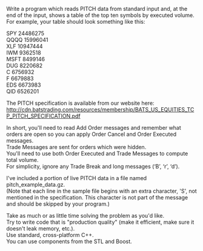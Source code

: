 Write a program which reads PITCH data from standard input and, at the end of the input, shows a table of the top ten symbols by executed volume.  
For example, your table should look something like this:  
  
SPY   24486275  
QQQQ  15996041  
XLF   10947444  
IWM    9362518  
MSFT   8499146  
DUG    8220682  
C      6756932  
F      6679883  
EDS    6673983  
QID    6526201  
  
The PITCH specification is available from our website here: http://cdn.batstrading.com/resources/membership/BATS_US_EQUITIES_TCP_PITCH_SPECIFICATION.pdf  
  
In short, you'll need to read Add Order messages and remember what orders are open so you can apply Order Cancel and Order Executed messages.  
Trade Messages are sent for orders which were hidden.  
You'll need to use both Order Executed and Trade Messages to compute total volume.  
For simplicity, ignore any Trade Break and long messages (‘B’, ‘r’, ‘d’).  
  
I've included a portion of live PITCH data in a file named pitch_example_data.gz.  
(Note that each line in the sample file begins with an extra character, 'S', not mentioned in the specification. This character is not part of the message and should be skipped by your program.)  
  
Take as much or as little time solving the problem as you'd like.  
Try to write code that is "production quality" (make it efficient, make sure it doesn't leak memory, etc.).  
Use standard, cross-platform C++.  
You can use components from the STL and Boost.  
  
